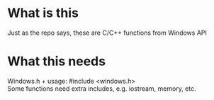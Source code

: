 # What is this
Just as the repo says, these are C/C++ functions from Windows API

# What this needs
Windows.h + usage: #include <windows.h><br>
Some functions need extra includes, e.g. iostream, memory, etc.
